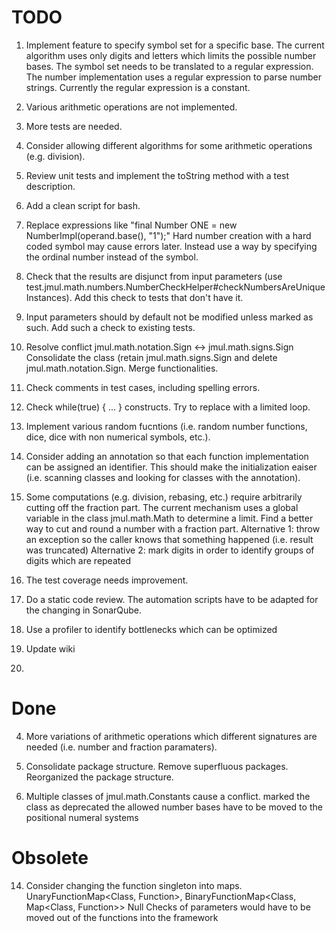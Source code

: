 
# TODO

1) Implement feature to specify symbol set for a specific base. The current algorithm uses only
   digits and letters which limits the possible number bases.
   The symbol set needs to be translated to a regular expression. The number implementation
   uses a regular expression to parse number strings. Currently the regular expression is a
   constant.

2) Various arithmetic operations are not implemented.

3) More tests are needed.

5) Consider allowing different algorithms for some arithmetic operations (e.g. division).

6) Review unit tests and implement the toString method with a test description.

8) Add a clean script for bash.

10) Replace expressions like "final Number ONE = new NumberImpl(operand.base(), "1");"
   Hard number creation with a hard coded symbol may cause errors later. Instead use a way by specifying
   the ordinal number instead of the symbol.

11) Check that the results are disjunct from input parameters (use test.jmul.math.numbers.NumberCheckHelper#checkNumbersAreUniqueInstances).
   Add this check to tests that don't have it.

12) Input parameters should by default not be modified unless marked as such.
   Add such a check to existing tests.

13) Resolve conflict jmul.math.notation.Sign <-> jmul.math.signs.Sign
   Consolidate the class (retain jmul.math.signs.Sign and delete jmul.math.notation.Sign. Merge functionalities.

15) Check comments in test cases, including spelling errors.

16) Check while(true) { ... } constructs. Try to replace with a limited loop.

17) Implement various random fucntions (i.e. random number functions, dice, dice with non numerical symbols, etc.).

18) Consider adding an annotation so that each function implementation can be assigned an identifier. This
   should make the initialization eaiser (i.e. scanning classes and looking for classes with the annotation).

19) Some computations (e.g. division, rebasing, etc.) require arbitrarily cutting off the fraction part. The current
   mechanism uses a global variable in the class jmul.math.Math to determine a limit.
   Find a better way to cut and round a number with a fraction part.
   Alternative 1: throw an exception so the caller knows that something happened (i.e. result was truncated)
   Alternative 2: mark digits in order to identify groups of digits which are repeated

20) The test coverage needs improvement.

21) Do a static code review.
   The automation scripts have to be adapted for the changing in SonarQube.

22) Use a profiler to identify bottlenecks which can be optimized

23) Update wiki

24)


# Done

4) More variations of arithmetic operations which different signatures are needed (i.e.
   number and fraction paramaters).

7) Consolidate package structure. Remove superfluous packages.
	Reorganized the package structure.

9) Multiple classes of jmul.math.Constants cause a conflict.
	marked the class as deprecated
	the allowed number bases have to be moved to the positional numeral systems


# Obsolete

14) Consider changing the function singleton into maps.
    UnaryFunctionMap<Class, Function>, BinaryFunctionMap<Class, Map<Class, Function>>
	Null Checks of parameters would have to be moved out of the functions into the framework
